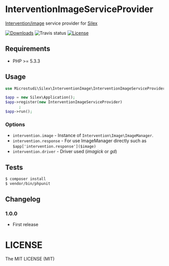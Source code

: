 # InterventionImageServiceProvider

 [Intervention/image](http://image.intervention.io/) service provider for [Silex](http://silex.sensiolabs.org)

[![Downloads](https://img.shields.io/packagist/dt/microstudi/silex-intervention-image.svg?style=flat-square)](https://packagist.org/packages/microstudi/silex-intervention-image)
![Travis status](https://travis-ci.org/microstudi/silex-intervention-image.svg?branch=master)
[![License](https://img.shields.io/packagist/l/microstudi/silex-intervention-image.svg?style=flat-square)](http://opensource.org/licenses/MIT)

## Requirements

- PHP >= 5.3.3

## Usage

```php
use Microstudi\Silex\InterventionImage\InterventionImageServiceProvider;

$app = new Silex\Application();
$app->register(new InterventionImageServiceProvider)
      ;
$app->run();
```

### Options


- `intervention.image` - Instance of `Intervention\Image\ImageManager`.
- `intervention.response` - For use ImageManager directly such as `$app['intervention.response']($image)`
- `intervention.driver` -  Driver used (*imagick* or *gd*)


## Tests

```bash
$ composer install
$ vendor/bin/phpunit
```


## Changelog

### 1.0.0

- First release

# LICENSE

The MIT LICENSE (MIT)
